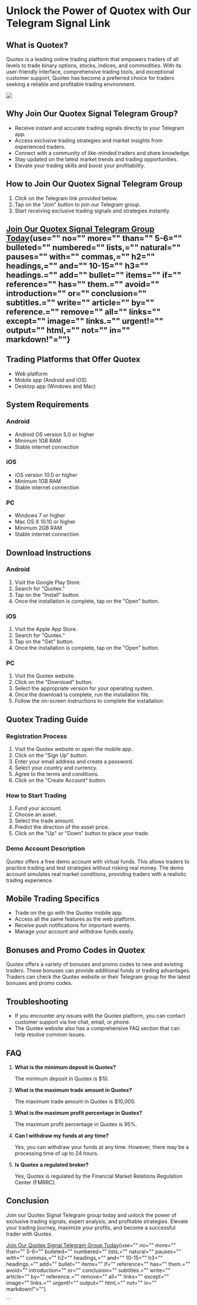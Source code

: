 # Unlock the Power of Quotex with Our Telegram Signal Link

## What is Quotex?

Quotex is a leading online trading platform that empowers traders of all
levels to trade binary options, stocks, indices, and commodities. With
its user-friendly interface, comprehensive trading tools, and
exceptional customer support, Quotex has become a preferred choice for
traders seeking a reliable and profitable trading environment.

[![](https://static.quotex.io/files/8_en/300_250.jpg)](https://traff.sbs/brokerqxsignupf)

## Why Join Our Quotex Signal Telegram Group?

-   Receive instant and accurate trading signals directly to your
    Telegram app.
-   Access exclusive trading strategies and market insights from
    experienced traders.
-   Connect with a community of like-minded traders and share knowledge.
-   Stay updated on the latest market trends and trading opportunities.
-   Elevate your trading skills and boost your profitability.

## How to Join Our Quotex Signal Telegram Group

1.  Click on the Telegram link provided below.
2.  Tap on the "Join" button to join our Telegram group.
3.  Start receiving exclusive trading signals and strategies instantly.

## [Join Our Quotex Signal Telegram Group Today](\%22https://traff.sbs/brokerqxsignup.){use="" no="" more="" than="" 5-6="" bulleted="" numbered="" lists,="" natural="" pauses="" with="" commas,="" h2="" headings,="" and="" 10-15="" h3="" headings.="" add="" bullet="" items="" if="" reference="" has="" them.="" avoid="" introduction="" or="" conclusion="" subtitles.="" write="" article="" by="" reference.="" remove="" all="" links="" except="" image="" links.="" urgent!="" output="" html,="" not="" in="" markdown!"=""}

## Trading Platforms that Offer Quotex

-   Web platform
-   Mobile app (Android and iOS)
-   Desktop app (Windows and Mac)

## System Requirements

### Android

-   Android OS version 5.0 or higher
-   Minimum 1GB RAM
-   Stable internet connection

### iOS

-   iOS version 10.0 or higher
-   Minimum 1GB RAM
-   Stable internet connection

### PC

-   Windows 7 or higher
-   Mac OS X 10.10 or higher
-   Minimum 2GB RAM
-   Stable internet connection

## Download Instructions

### Android

1.  Visit the Google Play Store.
2.  Search for "Quotex."
3.  Tap on the "Install" button.
4.  Once the installation is complete, tap on the "Open" button.

### iOS

1.  Visit the Apple App Store.
2.  Search for "Quotex."
3.  Tap on the "Get" button.
4.  Once the installation is complete, tap on the "Open" button.

### PC

1.  Visit the Quotex website.
2.  Click on the "Download" button.
3.  Select the appropriate version for your operating system.
4.  Once the download is complete, run the installation file.
5.  Follow the on-screen instructions to complete the installation.

## Quotex Trading Guide

### Registration Process

1.  Visit the Quotex website or open the mobile app.
2.  Click on the "Sign Up" button.
3.  Enter your email address and create a password.
4.  Select your country and currency.
5.  Agree to the terms and conditions.
6.  Click on the "Create Account" button.

### How to Start Trading

1.  Fund your account.
2.  Choose an asset.
3.  Select the trade amount.
4.  Predict the direction of the asset price.
5.  Click on the "Up" or "Down" button to place your trade.

### Demo Account Description

Quotex offers a free demo account with virtual funds. This allows
traders to practice trading and test strategies without risking real
money. The demo account simulates real market conditions, providing
traders with a realistic trading experience.

## Mobile Trading Specifics

-   Trade on the go with the Quotex mobile app.
-   Access all the same features as the web platform.
-   Receive push notifications for important events.
-   Manage your account and withdraw funds easily.

## Bonuses and Promo Codes in Quotex

Quotex offers a variety of bonuses and promo codes to new and existing
traders. These bonuses can provide additional funds or trading
advantages. Traders can check the Quotex website or their Telegram group
for the latest bonuses and promo codes.

## Troubleshooting

-   If you encounter any issues with the Quotex platform, you can
    contact customer support via live chat, email, or phone.
-   The Quotex website also has a comprehensive FAQ section that can
    help resolve common issues.

## FAQ

1.  **What is the minimum deposit in Quotex?**

    The minimum deposit in Quotex is \$10.

2.  **What is the maximum trade amount in Quotex?**

    The maximum trade amount in Quotex is \$10,000.

3.  **What is the maximum profit percentage in Quotex?**

    The maximum profit percentage in Quotex is 95%.

4.  **Can I withdraw my funds at any time?**

    Yes, you can withdraw your funds at any time. However, there may be
    a processing time of up to 24 hours.

5.  **Is Quotex a regulated broker?**

    Yes, Quotex is regulated by the Financial Market Relations
    Regulation Center (FMRRC).

## Conclusion

Join our Quotex Signal Telegram group today and unlock the power of
exclusive trading signals, expert analysis, and profitable strategies.
Elevate your trading journey, maximize your profits, and become a
successful trader with Quotex.

[Join Our Quotex Signal Telegram Group
Today](\%22https://traff.sbs/brokerqxsignup.){use="" no="" more=""
than="" 5-6="" bulleted="" numbered="" lists,="" natural="" pauses=""
with="" commas,="" h2="" headings,="" and="" 10-15="" h3="" headings.=""
add="" bullet="" items="" if="" reference="" has="" them.="" avoid=""
introduction="" or="" conclusion="" subtitles.="" write="" article=""
by="" reference.="" remove="" all="" links="" except="" image=""
links.="" urgent!="" output="" html,="" not="" in="" markdown!"=""}

\`\`\`

